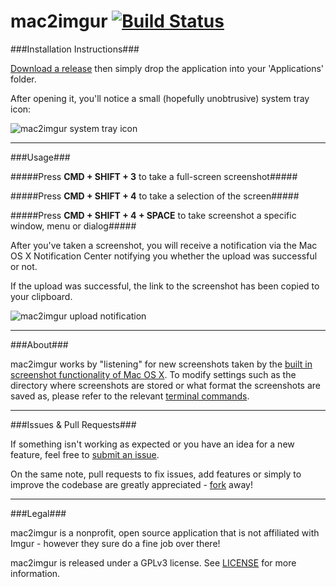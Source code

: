 mac2imgur [![Build Status](https://travis-ci.org/rauix/mac2imgur.svg?branch=master)](https://travis-ci.org/rauix/mac2imgur)
========

###Installation Instructions###

[Download a release](http://mac2imgur.rauix.net/latest) then simply drop the application into your 'Applications' folder.

After opening it, you'll notice a small (hopefully unobtrusive) system tray icon:

![mac2imgur system tray icon](https://i.imgur.com/6mrLpxe.png "mac2imgur system tray icon")

---

###Usage###

#####Press **CMD + SHIFT + 3** to take a full-screen screenshot#####

#####Press **CMD + SHIFT + 4** to take a selection of the screen#####

#####Press **CMD + SHIFT + 4 + SPACE** to take screenshot a specific window, menu or dialog#####

After you've taken a screenshot, you will receive a notification via the Mac OS X Notification Center notifying you whether the upload was successful or not.

If the upload was successful, the link to the screenshot has been copied to your clipboard.

![mac2imgur upload notification](https://i.imgur.com/GdAZQo3.png "mac2imgur upload notification")

---

###About###

mac2imgur works by "listening" for new screenshots taken by the [built in screenshot functionality of Mac OS X](http://support.apple.com/kb/ht5775). To modify settings such as the directory where screenshots are stored or what format the screenshots are saved as, please refer to the relevant [terminal commands](http://secrets.blacktree.com/?showapp=com.apple.screencapture).

---

###Issues & Pull Requests###

If something isn't working as expected or you have an idea for a new feature, feel free to [submit an issue](https://github.com/rauix/mac2imgur/issues).

On the same note, pull requests to fix issues, add features or simply to improve the codebase are greatly appreciated - [fork](https://github.com/rauix/mac2imgur/fork) away!

---

###Legal###

mac2imgur is a nonprofit, open source application that is not affiliated with Imgur - however they sure do a fine job over there!

mac2imgur is released under a GPLv3 license. See [LICENSE](https://github.com/rauix/mac2imgur/blob/master/LICENSE) for more information.